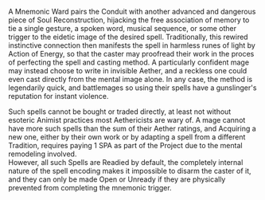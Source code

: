 A Mnemonic Ward pairs the Conduit with another advanced and dangerous piece of Soul Reconstruction, hijacking the free association of memory to tie a single gesture, a spoken word, musical sequence, or some other trigger to the eidetic image of the desired spell. Traditionally, this rewired instinctive connection then manifests the spell in harmless runes of light by Action of Energy, so that the caster may proofread their work in the proces of perfecting the spell and casting method. A particularly confident mage may instead choose to write in invisible Aether, and a reckless one could even cast directly from the mental image alone. In any case, the method is legendarily quick, and battlemages so using their spells have a gunslinger's reputation for instant violence.

Such spells cannot be bought or traded directly, at least not without esoteric Animist practices most Aethericists are wary of. A mage cannot have more such spells than the sum of their Aether ratings, and Acquiring a new one, either by their own work or by adapting a spell from a different Tradition, requires paying 1 SPA as part of the Project due to the mental remodeling involved.  
However, all such Spells are Readied by default, the completely internal nature of the spell encoding makes it impossible to disarm the caster of it, and they can only be made Open or Unready if they are physically prevented from completing the mnemonic trigger.